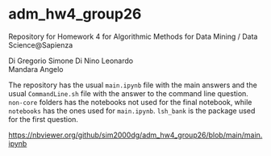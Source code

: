 # adm_hw4_group26
Repository for Homework 4 for Algorithmic Methods for Data Mining / Data Science@Sapienza

Di Gregorio Simone
Di Nino Leonardo  
Mandara Angelo

The repository has the usual `main.ipynb` file with the main answers and the usual `CommandLine.sh` file with the answer to the command line question.
`non-core` folders has the notebooks not used for the final notebook, while `notebooks` has the ones used for `main.ipynb`. `lsh_bank` is the package used for the first question.

https://nbviewer.org/github/sim2000dg/adm_hw4_group26/blob/main/main.ipynb
